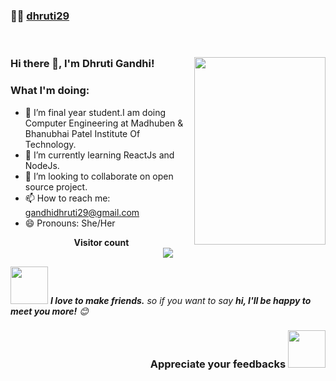 ### 👩‍💻 [dhruti29](https://dhruti29.github.io) 

<br />

<div>
  <div align="right">
    <img src="https://media.giphy.com/media/oy83DwqHRcR1jJczV3/giphy.gif" align="right" height="300px" width="210px">
  </div>

### Hi there 👋, I'm Dhruti Gandhi!
  
### What I'm doing:
- 🔭 I’m final year student.I am doing Computer Engineering at Madhuben & Bhanubhai Patel Institute Of Technology.
- 🌱 I’m currently learning ReactJs and NodeJs.
- 👯 I’m looking to collaborate on open source project.
- 📫 How to reach me: gandhidhruti29@gmail.com
- 😄 Pronouns: She/Her

</p>
  <p align="center"> 
  <b>Visitor count</b><br>
  <img src="https://profile-counter.glitch.me/dhruti29/count.svg" />
     
</p>
 


  
  
  
<img src="https://media.giphy.com/media/LnQjpWaON8nhr21vNW/giphy.gif" width="60"> <em><b>I love to make friends.</b> so if you want to say <b>hi, I'll be happy to meet you more!</b> 😊</em>
  
 
<h3 align="right">Appreciate your feedbacks <img src="https://media.giphy.com/media/26FPJGjhefSJuaRhu/giphy.gif" width="60px"></h3>
